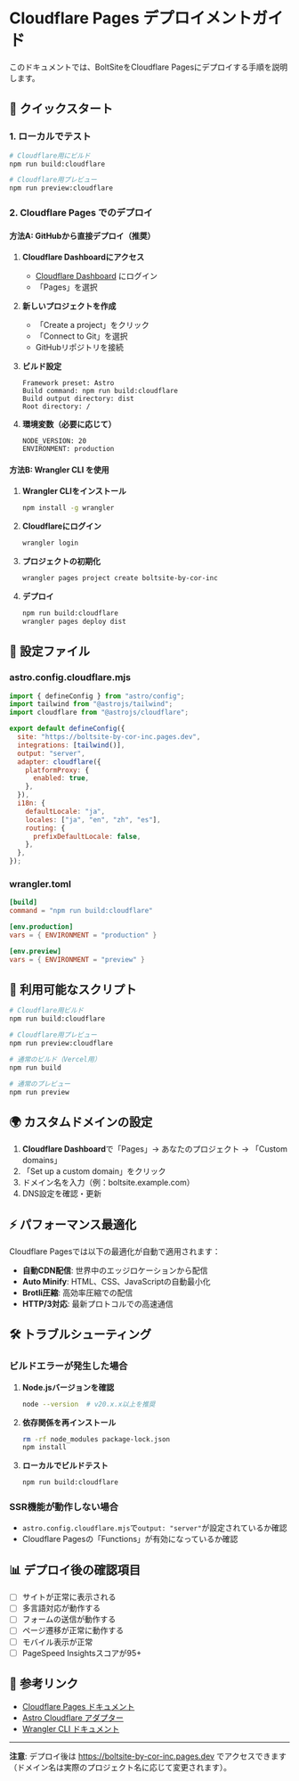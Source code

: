 # Cloudflare Pages デプロイメントガイド

このドキュメントでは、BoltSiteをCloudflare Pagesにデプロイする手順を説明します。

## 🚀 クイックスタート

### 1. ローカルでテスト

```bash
# Cloudflare用にビルド
npm run build:cloudflare

# Cloudflare用プレビュー
npm run preview:cloudflare
```

### 2. Cloudflare Pages でのデプロイ

#### 方法A: GitHubから直接デプロイ（推奨）

1. **Cloudflare Dashboardにアクセス**
   - [Cloudflare Dashboard](https://dash.cloudflare.com) にログイン
   - 「Pages」を選択

2. **新しいプロジェクトを作成**
   - 「Create a project」をクリック
   - 「Connect to Git」を選択
   - GitHubリポジトリを接続

3. **ビルド設定**

   ```
   Framework preset: Astro
   Build command: npm run build:cloudflare
   Build output directory: dist
   Root directory: /
   ```

4. **環境変数（必要に応じて）**
   ```
   NODE_VERSION: 20
   ENVIRONMENT: production
   ```

#### 方法B: Wrangler CLI を使用

1. **Wrangler CLIをインストール**

   ```bash
   npm install -g wrangler
   ```

2. **Cloudflareにログイン**

   ```bash
   wrangler login
   ```

3. **プロジェクトの初期化**

   ```bash
   wrangler pages project create boltsite-by-cor-inc
   ```

4. **デプロイ**
   ```bash
   npm run build:cloudflare
   wrangler pages deploy dist
   ```

## 📁 設定ファイル

### astro.config.cloudflare.mjs

```javascript
import { defineConfig } from "astro/config";
import tailwind from "@astrojs/tailwind";
import cloudflare from "@astrojs/cloudflare";

export default defineConfig({
  site: "https://boltsite-by-cor-inc.pages.dev",
  integrations: [tailwind()],
  output: "server",
  adapter: cloudflare({
    platformProxy: {
      enabled: true,
    },
  }),
  i18n: {
    defaultLocale: "ja",
    locales: ["ja", "en", "zh", "es"],
    routing: {
      prefixDefaultLocale: false,
    },
  },
});
```

### wrangler.toml

```toml
[build]
command = "npm run build:cloudflare"

[env.production]
vars = { ENVIRONMENT = "production" }

[env.preview]
vars = { ENVIRONMENT = "preview" }
```

## 🔧 利用可能なスクリプト

```bash
# Cloudflare用ビルド
npm run build:cloudflare

# Cloudflare用プレビュー
npm run preview:cloudflare

# 通常のビルド（Vercel用）
npm run build

# 通常のプレビュー
npm run preview
```

## 🌍 カスタムドメインの設定

1. **Cloudflare Dashboard**で「Pages」→ あなたのプロジェクト → 「Custom domains」
2. 「Set up a custom domain」をクリック
3. ドメイン名を入力（例：boltsite.example.com）
4. DNS設定を確認・更新

## ⚡ パフォーマンス最適化

Cloudflare Pagesでは以下の最適化が自動で適用されます：

- **自動CDN配信**: 世界中のエッジロケーションから配信
- **Auto Minify**: HTML、CSS、JavaScriptの自動最小化
- **Brotli圧縮**: 高効率圧縮での配信
- **HTTP/3対応**: 最新プロトコルでの高速通信

## 🛠️ トラブルシューティング

### ビルドエラーが発生した場合

1. **Node.jsバージョンを確認**

   ```bash
   node --version  # v20.x.x以上を推奨
   ```

2. **依存関係を再インストール**

   ```bash
   rm -rf node_modules package-lock.json
   npm install
   ```

3. **ローカルでビルドテスト**
   ```bash
   npm run build:cloudflare
   ```

### SSR機能が動作しない場合

- `astro.config.cloudflare.mjs`で`output: "server"`が設定されているか確認
- Cloudflare Pagesの「Functions」が有効になっているか確認

## 📊 デプロイ後の確認項目

- [ ] サイトが正常に表示される
- [ ] 多言語対応が動作する
- [ ] フォームの送信が動作する
- [ ] ページ遷移が正常に動作する
- [ ] モバイル表示が正常
- [ ] PageSpeed Insightsスコアが95+

## 🔗 参考リンク

- [Cloudflare Pages ドキュメント](https://developers.cloudflare.com/pages/)
- [Astro Cloudflare アダプター](https://docs.astro.build/en/guides/integrations-guide/cloudflare/)
- [Wrangler CLI ドキュメント](https://developers.cloudflare.com/workers/wrangler/)

---

**注意**: デプロイ後は https://boltsite-by-cor-inc.pages.dev でアクセスできます（ドメイン名は実際のプロジェクト名に応じて変更されます）。
